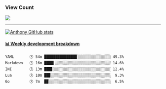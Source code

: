 ### View Count
<p>
  <a href="https://count.getloli.com/"><img src="https://count.getloli.com/get/@asmedeus998?theme=rule34"></a>
</p>

---
[![Anthony GitHub stats](https://github-readme-stats.vercel.app/api?username=asmedeus998&count_private=true&hide=prs,issues&show_icons=true&theme=cobalt)](https://github.com/Asmedeus998/github-readme-stats)




<!-- waka-box start -->
#### <a href="https://gist.github.com/976cbecf83f29f44732391efd9fbccec" target="_blank">📊 Weekly development breakdown</a>
```text
YAML       🕓 54m ██████████████▊░░░░░░░░░░░░░░░ 49.3%
Markdown   🕓 16m ████▎░░░░░░░░░░░░░░░░░░░░░░░░░ 14.6%
INI        🕓 13m ███▋░░░░░░░░░░░░░░░░░░░░░░░░░░ 12.4%
Lua        🕓 10m ██▊░░░░░░░░░░░░░░░░░░░░░░░░░░░  9.3%
Go         🕓 7m  █▉░░░░░░░░░░░░░░░░░░░░░░░░░░░░  6.5%
```
<!-- Powered by https://github.com/Asmedeus998/waka-box-go . -->
<!-- waka-box end -->



<!--
**Asmedeus998/Asmedeus998** is a ✨ _special_ ✨ repository because its `README.md` (this file) appears on your GitHub profile.

Here are some ideas to get you started:

- 🔭 I’m currently working on ...
- 🌱 I’m currently learning ...
- 👯 I’m looking to collaborate on ...
- 🤔 I’m looking for help with ...
- 💬 Ask me about ...
- 📫 How to reach me: ...
- 😄 Pronouns: ...
- ⚡ Fun fact: ...
-->
